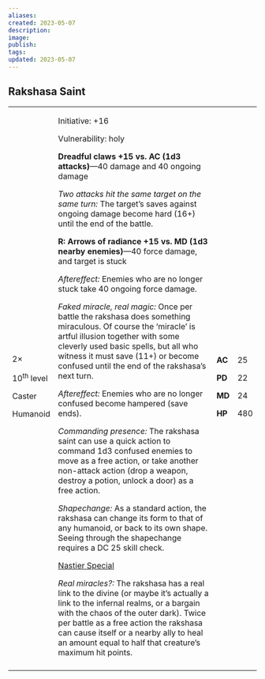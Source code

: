 ```yaml
---
aliases: 
created: 2023-05-07
description: 
image: 
publish: 
tags: 
updated: 2023-05-07
---
```


## Rakshasa Saint

<table>
<colgroup>
<col style="width: 16%" />
<col style="width: 71%" />
<col style="width: 5%" />
<col style="width: 6%" />
</colgroup>
<tbody>
<tr class="odd">
<td><p>2×</p>
<p>10<sup>th</sup> level</p>
<p>Caster</p>
<p>Humanoid</p></td>
<td><p>Initiative: +16</p>
<p>Vulnerability: holy</p>
<p><strong>Dreadful claws +15 vs. AC (1d3 attacks)</strong>—40 damage
and 40 ongoing damage</p>
<p><em>Two attacks hit the same target on the same turn:</em> The
target’s saves against ongoing damage become hard (16+) until the end of
the battle.</p>
<p><strong>R: Arrows of radiance +15 vs. MD (1d3 nearby
enemies)</strong>—40 force damage, and target is stuck</p>
<p><em>Aftereffect:</em> Enemies who are no longer stuck take 40 ongoing
force damage.</p>
<p><em>Faked miracle, real magic:</em> Once per battle the rakshasa does
something miraculous. Of course the ‘miracle’ is artful illusion
together with some cleverly used basic spells, but all who witness it
must save (11+) or become confused until the end of the rakshasa’s next
turn.</p>
<p><em>Aftereffect:</em> Enemies who are no longer confused become
hampered (save ends).</p>
<p><em>Commanding presence:</em> The rakshasa saint can use a quick
action to command 1d3 confused enemies to move as a free action, or take
another non-attack action (drop a weapon, destroy a potion, unlock a
door) as a free action.</p>
<p><em>Shapechange:</em> As a standard action, the rakshasa can change
its form to that of any humanoid, or back to its own shape. Seeing
through the shapechange requires a DC 25 skill check.</p>
<p><u>Nastier Special</u></p>
<p><em>Real miracles?:</em> The rakshasa has a real link to the divine
(or maybe it’s actually a link to the infernal realms, or a bargain with
the chaos of the outer dark). Twice per battle as a free action the
rakshasa can cause itself or a nearby ally to heal an amount equal to
half that creature’s maximum hit points.</p></td>
<td><p><strong>AC</strong></p>
<p><strong>PD</strong></p>
<p><strong>MD</strong></p>
<p><strong>HP</strong></p></td>
<td><p>25</p>
<p>22</p>
<p>24</p>
<p>480</p></td>
</tr>
<tr class="even">
<td></td>
<td></td>
<td></td>
<td></td>
</tr>
</tbody>
</table>

